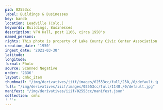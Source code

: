 ```yaml
---
pid: 02553cc
label: Buildings & Businesses
key: bandb
location: Leadville (Colo.)
keywords: Buildings, Businesses
description: VFW Hall, post 1166, circa 1950's
named_persons: 
rights: This photo is property of Lake County Civic Center Association.
creation_date: '1950'
ingest_date: '2021-03-30'
latitude: 
longitude: 
format: Photo
source: Scanned Negative
order: '2336'
layout: cmhc_item
thumbnail: "/img/derivatives/iiif/images/02553cc/full/250,/0/default.jpg"
full: "/img/derivatives/iiif/images/02553cc/full/1140,/0/default.jpg"
manifest: "/img/derivatives/iiif/02553cc/manifest.json"
collection: cmhc
! '': 
---
```

